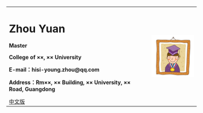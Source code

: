 <div>
<table border="0">
  <tr>
    <td>
      <h1>Zhou Yuan</h1>
      <p><b>Master</b></p>
      <p><b>College of ××, ×× University</b></p>
      <p><b>E-mail：hisi-young.zhou@qq.com</b></p>
      <p><b>Address：Rm××, ×× Building, ×× University, ×× Road, Guangdong</b></p>
      <a href="/index.html">中文版</a>
    </td>
    <td width="25%">
      <img src="/ZhouYuan.jpg" width="100%">
    </td>
  </tr>
</table>
</div>
